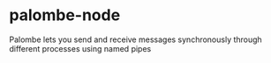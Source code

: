 # palombe-node
Palombe lets you send and receive messages synchronously through different processes using named pipes
